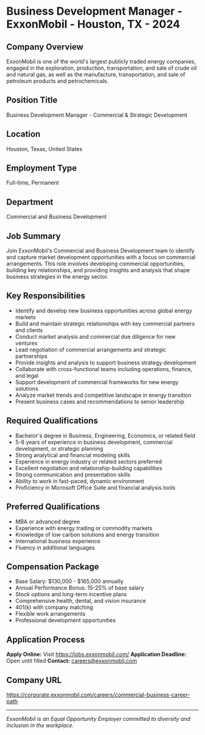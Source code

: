 # Business Development Manager - ExxonMobil - Houston, TX - 2024

## Company Overview
ExxonMobil is one of the world's largest publicly traded energy companies, engaged in the exploration, production, transportation, and sale of crude oil and natural gas, as well as the manufacture, transportation, and sale of petroleum products and petrochemicals.

## Position Title
Business Development Manager - Commercial & Strategic Development

## Location
Houston, Texas, United States

## Employment Type
Full-time, Permanent

## Department
Commercial and Business Development

## Job Summary
Join ExxonMobil's Commercial and Business Development team to identify and capture market development opportunities with a focus on commercial arrangements. This role involves developing commercial opportunities, building key relationships, and providing insights and analysis that shape business strategies in the energy sector.

## Key Responsibilities
- Identify and develop new business opportunities across global energy markets
- Build and maintain strategic relationships with key commercial partners and clients
- Conduct market analysis and commercial due diligence for new ventures
- Lead negotiation of commercial arrangements and strategic partnerships
- Provide insights and analysis to support business strategy development
- Collaborate with cross-functional teams including operations, finance, and legal
- Support development of commercial frameworks for new energy solutions
- Analyze market trends and competitive landscape in energy transition
- Present business cases and recommendations to senior leadership

## Required Qualifications
- Bachelor's degree in Business, Engineering, Economics, or related field
- 5-8 years of experience in business development, commercial development, or strategic planning
- Strong analytical and financial modeling skills
- Experience in energy industry or related sectors preferred
- Excellent negotiation and relationship-building capabilities
- Strong communication and presentation skills
- Ability to work in fast-paced, dynamic environment
- Proficiency in Microsoft Office Suite and financial analysis tools

## Preferred Qualifications
- MBA or advanced degree
- Experience with energy trading or commodity markets
- Knowledge of low carbon solutions and energy transition
- International business experience
- Fluency in additional languages

## Compensation Package
- Base Salary: $130,000 - $165,000 annually
- Annual Performance Bonus: 15-25% of base salary
- Stock options and long-term incentive plans
- Comprehensive health, dental, and vision insurance
- 401(k) with company matching
- Flexible work arrangements
- Professional development opportunities

## Application Process
**Apply Online:** Visit https://jobs.exxonmobil.com/
**Application Deadline:** Open until filled
**Contact:** careers@exxonmobil.com

## Company URL
https://corporate.exxonmobil.com/careers/commercial-business-career-path

---
*ExxonMobil is an Equal Opportunity Employer committed to diversity and inclusion in the workplace.*